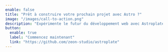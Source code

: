 ```yaml
---
enable: false
title: "Prêt à construire votre prochain projet avec Astro ?"
image: "/images/call-to-action.png"
description: "Expérimente le futur du développement web avec Astroplate et Astro. Créez des sites statiques à charge rapide et personnalisables en toute facilité."
button:
  enable: true
  label: "Commencez maintenant"
  link: "https://github.com/zeon-studio/astroplate"
---
```

